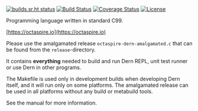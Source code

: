 [![builds.sr.ht status](https://builds.sr.ht/~octaspire.svg)](https://builds.sr.ht/~octaspire?)
[![Build Status](https://travis-ci.org/octaspire/dern.svg?branch=master)](https://travis-ci.org/octaspire/dern)
[![Coverage Status](https://codecov.io/gh/octaspire/dern/coverage.svg?branch=master)](https://codecov.io/gh/octaspire/dern/branch/master)
[![License](https://img.shields.io/badge/License-Apache%202.0-blue.svg)](https://choosealicense.com/licenses/apache-2.0/)


Programming language written in standard C99.

[https://octaspire.io](https://octaspire.io)

Please use the amalgamated release
`octaspire-dern-amalgamated.c` that
can be found from the `release`-directory.

It contains **everything** needed to build
and run Dern REPL, unit test runner or use Dern
in other programs.

The Makefile is used only in development
builds when developing Dern itself, and it
will run only on some platforms. The amalgamated
release can be used in all platforms without
any build or metabuild tools.

See the manual for more information.

